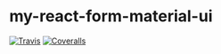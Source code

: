 # my-react-form-material-ui

[![Travis][travis-badge]][travis]
[![Coveralls][coveralls-badge]][coveralls]


[travis-badge]: https://img.shields.io/travis/insin/nwb/master.png?style=flat-square
[travis]: https://travis-ci.org/wagneryana/my-react-form-material-ui

[coveralls-badge]: https://img.shields.io/coveralls/insin/nwb/master.png?style=flat-square
[coveralls]: https://coveralls.io/github/wagneryana/my-react-form-material-ui
